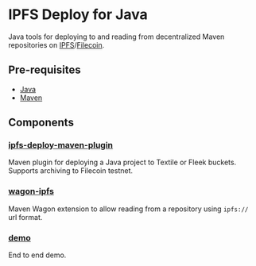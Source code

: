 # IPFS Deploy for Java
Java tools for deploying to and reading from decentralized Maven repositories on [IPFS](https://ipfs.io/)/[Filecoin](https://filecoin.io/).

## Pre-requisites
- [Java](https://adoptopenjdk.net/)
- [Maven](https://maven.apache.org/)

## Components

### [ipfs-deploy-maven-plugin](ipfs-deploy-maven-plugin)
Maven plugin for deploying a Java project to Textile or Fleek buckets. Supports archiving to Filecoin testnet.

### [wagon-ipfs](wagon-ipfs)
Maven Wagon extension to allow reading from a repository using `ipfs://` url format.

### [demo](demo)
End to end demo.
